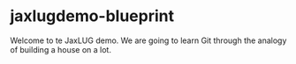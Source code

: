 # jaxlugdemo-blueprint
Welcome to te JaxLUG demo. We are going to learn Git through the analogy of building a house on a lot.